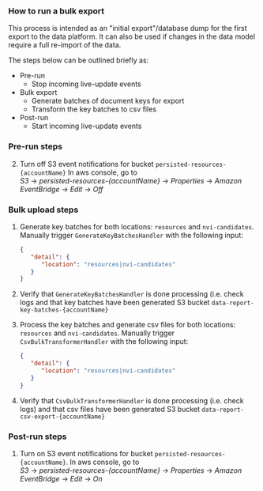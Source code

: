 
### How to run a bulk export

This process is intended as an "initial export"/database dump for the first export to the data
platform.
It can also be used if changes in the data model require a full re-import of the data.

The steps below can be outlined briefly as:

- Pre-run
  - Stop incoming live-update events
- Bulk export
  - Generate batches of document keys for export
  - Transform the key batches to csv files
- Post-run
  - Start incoming live-update events

### Pre-run steps

2. Turn off S3 event notifications for bucket `persisted-resources-{accountName}`
   In aws console, go
   to
   <br>_S3_ -> _persisted-resources-{accountName}_ -> _Properties_ -> _Amazon EventBridge_ ->
   _Edit_ -> _Off_

### Bulk upload steps

1. Generate key batches for both locations: `resources` and `nvi-candidates`. Manually trigger
   `GenerateKeyBatchesHandler` with the following input:
   ```json
   {
      "detail": {
         "location": "resources|nvi-candidates"
      }
   }
   ```

2. Verify that `GenerateKeyBatchesHandler` is done processing (i.e. check logs
   and that key batches have been generated S3 bucket
   `data-report-key-batches-{accountName}`
3. Process the key batches and generate csv files for both locations: `resources`
   and `nvi-candidates`.
   Manually trigger `CsvBulkTransformerHandler` with the following input:

   ```json
   {
      "detail": {
         "location": "resources|nvi-candidates"
      }
   }
   ```
   
4. Verify that `CsvBulkTransformerHandler` is done processing (i.e. check logs)
and that csv files have been generated S3 bucket
`data-report-csv-export-{accountName}`

### Post-run steps

1. Turn on S3 event notifications for bucket `persisted-resources-{accountName}`.
   In aws console, go
   to
   <br> _S3_ -> _persisted-resources-{accountName}_ -> _Properties_ -> _Amazon EventBridge_ ->
   _Edit_ -> _On_
